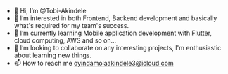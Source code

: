 - 👋 Hi, I’m @Tobi-Akindele
- 👀 I’m interested in both Frontend, Backend development and basically what's required for my team's success.
- 🌱 I’m currently learning Mobile application development with Flutter, cloud computing, AWS and so on...
- 💞️ I’m looking to collaborate on any interesting projects, I'm enthusiastic about learning new things.
- 📫 How to reach me oyindamolaakindele3@icloud.com

<!---
Tobi-Akindele/Tobi-Akindele is a ✨ special ✨ repository because its `README.md` (this file) appears on your GitHub profile.
You can click the Preview link to take a look at your changes.
--->
